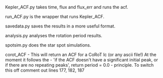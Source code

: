 Kepler_ACF.py takes time, flux and flux_err and runs the acf.

run_ACF.py is the wrapper that runs Kepler_ACF.

savedata.py saves the results in a more useful format.

analysis.py analyses the rotation period results.

spotsim.py does the star spot simulations.

corot_ACF - This will return an ACF for a CoRoT lc (or any ascii file!) At the moment it follows the - 'if the ACF doesn't have a significant initial peak, or if there are no repeating peaks', return period = 0.0 - principle. To switch this off comment out lines 177, 182, 187
